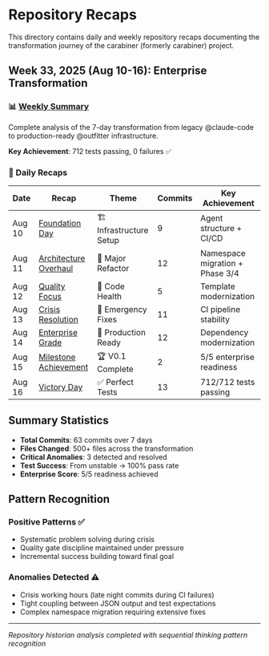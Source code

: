# Repository Recaps

This directory contains daily and weekly repository recaps documenting the transformation journey of the carabiner (formerly carabiner) project.

## Week 33, 2025 (Aug 10-16): Enterprise Transformation

### 📊 [Weekly Summary](./WEEKLY-SUMMARY-2025-W33.md)
Complete analysis of the 7-day transformation from legacy @claude-code to production-ready @outfitter infrastructure.

**Key Achievement**: 712 tests passing, 0 failures ✅

### 📅 Daily Recaps

| Date | Recap | Theme | Commits | Key Achievement |
|------|-------|-------|---------|-----------------|
| Aug 10 | [Foundation Day](./20250810-repo-recap.md) | 🏗️ Infrastructure Setup | 9 | Agent structure + CI/CD |
| Aug 11 | [Architecture Overhaul](./20250811-repo-recap.md) | 🔄 Major Refactor | 12 | Namespace migration + Phase 3/4 |
| Aug 12 | [Quality Focus](./20250812-repo-recap.md) | 🔧 Code Health | 5 | Template modernization |
| Aug 13 | [Crisis Resolution](./20250813-repo-recap.md) | 🚨 Emergency Fixes | 11 | CI pipeline stability |
| Aug 14 | [Enterprise Grade](./20250814-repo-recap.md) | 🏢 Production Ready | 12 | Dependency modernization |
| Aug 15 | [Milestone Achievement](./20250815-repo-recap.md) | 🏆 V0.1 Complete | 2 | 5/5 enterprise readiness |
| Aug 16 | [Victory Day](./20250816-repo-recap.md) | ✅ Perfect Tests | 13 | 712/712 tests passing |

## Summary Statistics

- **Total Commits**: 63 commits over 7 days
- **Files Changed**: 500+ files across the transformation
- **Critical Anomalies**: 3 detected and resolved
- **Test Success**: From unstable → 100% pass rate
- **Enterprise Score**: 5/5 readiness achieved

## Pattern Recognition

### Positive Patterns ✅
- Systematic problem solving during crisis
- Quality gate discipline maintained under pressure
- Incremental success building toward final goal

### Anomalies Detected ⚠️
- Crisis working hours (late night commits during CI failures)
- Tight coupling between JSON output and test expectations
- Complex namespace migration requiring extensive fixes

---

*Repository historian analysis completed with sequential thinking pattern recognition*